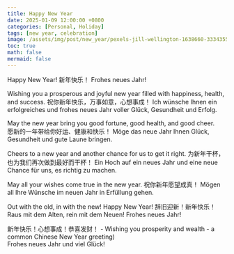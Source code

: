 ```yaml
---
title: Happy New Year
date: 2025-01-09 12:00:00 +0800
categories: [Personal, Holiday]
tags: [new year, celebration]
image: /assets/img/post/new_year/pexels-jill-wellington-1638660-3334355.jpg
toc: true
math: false
mermaid: false
---
```


Happy New Year! 新年快乐！ Frohes neues Jahr!

Wishing you a prosperous and joyful new year filled with happiness, health, and success. 
祝你新年快乐，万事如意，心想事成！ 
Ich wünsche Ihnen ein erfolgreiches und frohes neues Jahr voller Glück, Gesundheit und Erfolg.

May the new year bring you good fortune, good health, and good cheer.  
愿新的一年带给你好运、健康和快乐！ 
Möge das neue Jahr Ihnen Glück, Gesundheit und gute Laune bringen.

Cheers to a new year and another chance for us to get it right. 
为新年干杯，也为我们再次做到最好而干杯！ 
Ein Hoch auf ein neues Jahr und eine neue Chance für uns, es richtig zu machen.

May all your wishes come true in the new year. 
祝你新年愿望成真！ 
Mögen all Ihre Wünsche im neuen Jahr in Erfüllung gehen.

Out with the old, in with the new! Happy New Year! 
辞旧迎新！新年快乐！ 
Raus mit dem Alten, rein mit dem Neuen! Frohes neues Jahr!

新年快乐！心想事成！恭喜发财！ - Wishing you prosperity and wealth - a common Chinese New Year greeting)  
Frohes neues Jahr und viel Glück!

